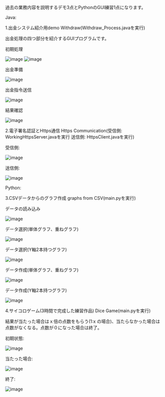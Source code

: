 過去の業務内容を説明するデモ3点とPythonのGUI練習1点になります。

Java:

1.出金システム紹介用demo  Withdraw(Withdraw_Process.javaを実行)

出金処理の四つ部分を紹介するGUIプログラムです。

初期処理

![image](https://github.com/Touyuki/Demos/blob/main/Withdraw/image/0.png)
![image](https://github.com/Touyuki/Demos/blob/main/Withdraw/image/1.png)

出金準備

![image](https://github.com/Touyuki/Demos/blob/main/Withdraw/image/2.png)

出金指令送信

![image](https://github.com/Touyuki/Demos/blob/main/Withdraw/image/3.png)

結果確認

![image](https://github.com/Touyuki/Demos/blob/main/Withdraw/image/4.png)

2.電子署名認証とHttps通信 Https Communication(受信側: WorkingHttpsServer.javaを実行 送信側: HttpsClient.javaを実行)

受信側:

![image](https://github.com/Touyuki/Demos/blob/main/Https%20Communication/image/receiver.png)

送信側:

![image](https://github.com/Touyuki/Demos/blob/main/Https%20Communication/image/sender.png)

Python:

3.CSVデータからのグラフ作成 graphs from CSV(main.pyを実行)

データの読み込み

![image](https://github.com/Touyuki/Demos/blob/main/graphs%20from%20CSV/images/tab1.png)

データ選択(単体グラフ、重ねグラフ)

![image](https://github.com/Touyuki/Demos/blob/main/graphs%20from%20CSV/images/tab2.png)

データ選択(Y軸2本持つグラフ)

![image](https://github.com/Touyuki/Demos/blob/main/graphs%20from%20CSV/images/tab3.png)

データ作成(単体グラフ、重ねグラフ)

![image](https://github.com/Touyuki/Demos/blob/main/graphs%20from%20CSV/images/tab4.png)

データ作成(Y軸2本持つグラフ)

![image](https://github.com/Touyuki/Demos/blob/main/graphs%20from%20CSV/images/tab5.png)

4.サイコロゲーム(3時間で完成した練習作品)  Dice Game(main.pyを実行)

結果が当たった場合はｘ倍の点数をもらう(1:x の場合)、当たらなかった場合は点数がなくなる。点数が０になった場合は終了。

初期状態:

![image](https://github.com/Touyuki/Demos/blob/main/Dice%20Game/image/0.png)

当たった場合:

![image](https://github.com/Touyuki/Demos/blob/main/Dice%20Game/image/win.png)

終了:

![image](https://github.com/Touyuki/Demos/blob/main/Dice%20Game/image/lose.png)



